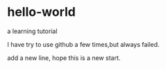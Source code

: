 # hello-world
a learning tutorial

I have try to use github a few times,but always failed.

add a new line, hope this is a new start.
